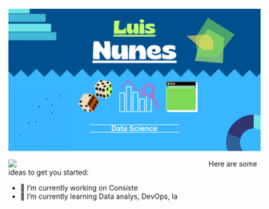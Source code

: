 <p align="center">
  <img src="Luis Nunes.png" >
</p>

<img width="400px" align="left" src="https://github-readme-stats.vercel.app/api/top-langs/?username=LuisNunes301&hide=html&layout=compact&theme=buefy" />  




Here are some ideas to get you started:

- 🔭 I’m currently working on Consiste
- 🌱 I’m currently learning Data analys, DevOps, Ia

